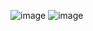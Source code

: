 ![image](https://github.com/michaelokoroike/Courses/assets/39680418/9b4db756-c693-4586-9095-a109c2f09e84)
![image](https://github.com/michaelokoroike/Courses/assets/39680418/b949a046-b194-4242-9e73-77987b8c24a8)
